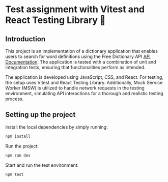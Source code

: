 # Test assignment with Vitest and React Testing Library 🌻

## Introduction

This project is an implementation of a dictionary application that enables users to search for word definitions using the Free Dictionary API [API Documentation](https://dictionaryapi.dev/). The application is tested with a combination of unit and integration tests, ensuring that functionalities perform as intended.

The application is developed using JavaScript, CSS, and React. For testing, the setup uses Vitest and React Testing Library. Additionally, Mock Service Worker (MSW) is utilized to handle network requests in the testing environment, simulating API interactions for a thorough and realistic testing process.

## Setting up the project

Install the local dependencies by simply running:

```sh
npm install
```

Run the project:

```sh
npm run dev
```

Start and run the test environment:

```sh
npm test
```
